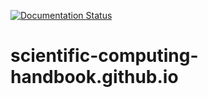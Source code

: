 [![Documentation Status](https://readthedocs.org/projects/scientific-computing-handbookgithubio/badge/?version=latest)](https://scientific-computing-handbookgithubio.readthedocs.io/en/latest/?badge=latest)


# scientific-computing-handbook.github.io

